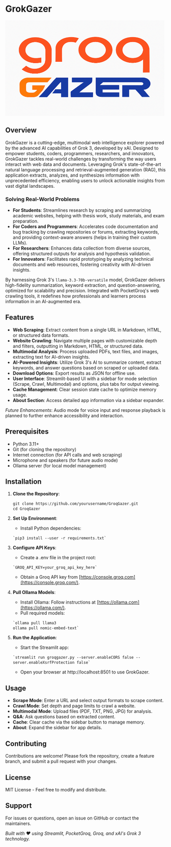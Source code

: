 # GrokGazer

<img src="logo.png" alt="GrokGazer Logo" width="500" height="300">

## Overview

GrokGazer is a cutting-edge, multimodal web intelligence explorer powered by the advanced AI capabilities of Grok 3, developed by xAI. Designed to empower students, coders, programmers, researchers, and innovators, GrokGazer tackles real-world challenges by transforming the way users interact with web data and documents. Leveraging Grok's state-of-the-art natural language processing and retrieval-augmented generation (RAG), this application extracts, analyzes, and synthesizes information with unprecedented efficiency, enabling users to unlock actionable insights from vast digital landscapes.

### Solving Real-World Problems

- **For Students**: Streamlines research by scraping and summarizing academic websites, helping with thesis work, study materials, and exam preparation.
- **For Coders and Programmers**: Accelerates code documentation and bug tracking by crawling repositories or forums, extracting keywords, and providing context-aware answers (helps in training their custom LLMs).
- **For Researchers**: Enhances data collection from diverse sources, offering structured outputs for analysis and hypothesis validation.
- **For Innovators**: Facilitates rapid prototyping by analyzing technical documents and web resources, fostering creativity with AI-driven insights.

By harnessing Grok 3's `llama-3.3-70b-versatile` model, GrokGazer delivers high-fidelity summarization, keyword extraction, and question-answering, optimized for scalability and precision. Integrated with PocketGroq's web crawling tools, it redefines how professionals and learners process information in an AI-augmented era.

## Features

- **Web Scraping**: Extract content from a single URL in Markdown, HTML, or structured data formats.
- **Website Crawling**: Navigate multiple pages with customizable depth and filters, outputting in Markdown, HTML, or structured data.
- **Multimodal Analysis**: Process uploaded PDFs, text files, and images, extracting text for AI-driven insights.
- **AI-Powered Insights**: Utilize Grok 3's AI to summarize content, extract keywords, and answer questions based on scraped or uploaded data.
- **Download Options**: Export results as JSON for offline use.
- **User Interface**: Streamlit-based UI with a sidebar for mode selection (Scrape, Crawl, Multimodal) and options, plus tabs for output viewing.
- **Cache Management**: Clear session state cache to optimize memory usage.
- **About Section**: Access detailed app information via a sidebar expander.

*Future Enhancements*: Audio mode for voice input and response playback is planned to further enhance accessibility and interaction.

## Prerequisites

- Python 3.11+
- Git (for cloning the repository)
- Internet connection (for API calls and web scraping)
- Microphone and speakers (for future audio mode)
- Ollama server (for local model management)

## Installation

1. **Clone the Repository**:

   ```
   git clone https://github.com/yourusername/GroqGazer.git
   cd GroqGazer
   ```

1. **Set Up Environment**:
    - Install Python dependencies:
        
   ```
   `pip3 install --user -r requirements.txt`
   ```

2. **Configure API Keys**:
    - Create a .env file in the project root:
        
   ``` 
   `GROQ_API_KEY=your_groq_api_key_here`
   ```

   - Obtain a Groq API key from [https://console.groq.com](https://console.groq.com/).
3. **Pull Ollama Models**:
    - Install Ollama: Follow instructions at [https://ollama.com](https://ollama.com/).
    - Pull required models:
        
   ```
   `ollama pull llama3
   ollama pull nomic-embed-text`
   ```

4. **Run the Application**:
    - Start the Streamlit app:
        
   ```
   `streamlit run groqgazer.py --server.enableCORS false --server.enableXsrfProtection false`
   ```

   - Open your browser at http://localhost:8501 to use GrokGazer.

## Usage

- **Scrape Mode**: Enter a URL and select output formats to scrape content.
- **Crawl Mode**: Set depth and page limits to crawl a website.
- **Multimodal Mode**: Upload files (PDF, TXT, PNG, JPG) for analysis.
- **Q&A**: Ask questions based on extracted content.
- **Cache**: Clear cache via the sidebar button to manage memory.
- **About**: Expand the sidebar for app details.

## Contributing

Contributions are welcome! Please fork the repository, create a feature branch, and submit a pull request with your changes.

## License

MIT License - Feel free to modify and distribute.

## Support

For issues or questions, open an issue on GitHub or contact the maintainers.

*Built with ❤️ using Streamlit, PocketGroq, Groq, and xAI's Grok 3 technology.*
